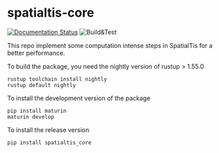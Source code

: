 # spatialtis-core

[![Documentation Status](https://img.shields.io/readthedocs/spatialtis-core?logo=readthedocs&logoColor=white&style=flat-square)](https://spatialtis-core.readthedocs.io/en/latest?badge=latest)
![Build&Test](https://img.shields.io/github/workflow/status/Mr-Milk/spatialtis-core/Build?style=flat-square&logo=github)


This repo implement some computation intense steps in SpatialTis
for a better performance.

To build the package, you need the nightly version of rustup > 1.55.0

```shell
rustup toolchain install nightly
rustup default nightly
```

To install the development version of the package
```shell
pip install maturin
maturin develop
```

To install the release version
```shell
pip install spatialtis_core
```


